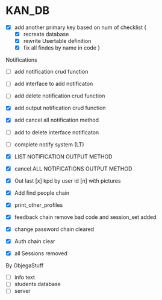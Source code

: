 # KAN_DB
 
- [X] add another primary key based on num of checklist {
    - [X] recreate database
    - [X] rewrite Usertable definition
    - [X] fix all findes by name in code
}

 Notifications
- [ ] add notification crud function
- [ ] add interface to add notificaton
- [ ] add delete notification crud function
- [X] add output notification crud function
- [X] add cancel all notification method
- [ ] add to delete interface notificaton
- [ ] complete notify system (LT)

- [X] LIST NOTIFICATION OUTPUT METHOD
- [X] cancel ALL NOTIFICATIONS OUTPUT METHOD

- [X] Out last [x] kpd by user id [n] with pictures
- [X] Add find people chain

- [X] print_other_profiles
- [X] feedback chain remove bad code and session_set added
- [X] change password chain cleared
- [X] Auth chain clear
- [X] all Sessions removed


By ObjegaStuff
- [ ] info text
- [ ] students database
- [ ] server
